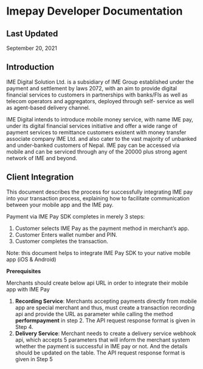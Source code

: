 # Imepay Developer Documentation

## Last Updated 
September 20, 2021

## Introduction

IME Digital Solution Ltd. is a subsidiary of IME Group established under the payment and
settlement by laws 2072, with an aim to provide digital financial services to customers in
partnerships with banks/FIs as well as telecom operators and aggregators, deployed through self-
service as well as agent-based delivery channel.

IME Digital intends to introduce mobile money service, with name IME pay, under its digital
financial services initiative and offer a wide range of payment services to remittance customers
existent with money transfer associate company IME Ltd. and also cater to the vast majority of
unbanked and under-banked customers of Nepal. IME pay can be accessed via mobile and can be
serviced through any of the 20000 plus strong agent network of IME and beyond.

## Client Integration
This document describes the process for successfully integrating IME pay into your transaction
process, explaining how to facilitate communication between your mobile app and the IME pay.

Payment via IME Pay SDK completes in merely 3 steps:

1. Customer selects IME Pay as the payment method in merchant’s app.
2. Customer Enters wallet number and PIN.
3. Customer completes the transaction.

Note: this document helps to integrate IME Pay SDK to your native mobile app (iOS & Android)

**Prerequisites**

Merchants should create below api URL in order to integrate their mobile app with IME Pay

1. **Recording Service**:
Merchants accepting payments directly from mobile app are special merchant and thus,
must create a transaction recording api and provide the URL as parameter while calling
the method __performpayment__ in step 2. The API request response format is given in Step 4.
2. **Delivery Service**:
Merchant needs to create a delivery service webhook api, which accepts 5 parameters
that will inform the merchant system whether the payment is successful in IME pay or
not. And the details should be updated on the table. The API request response format is
given in Step 5





